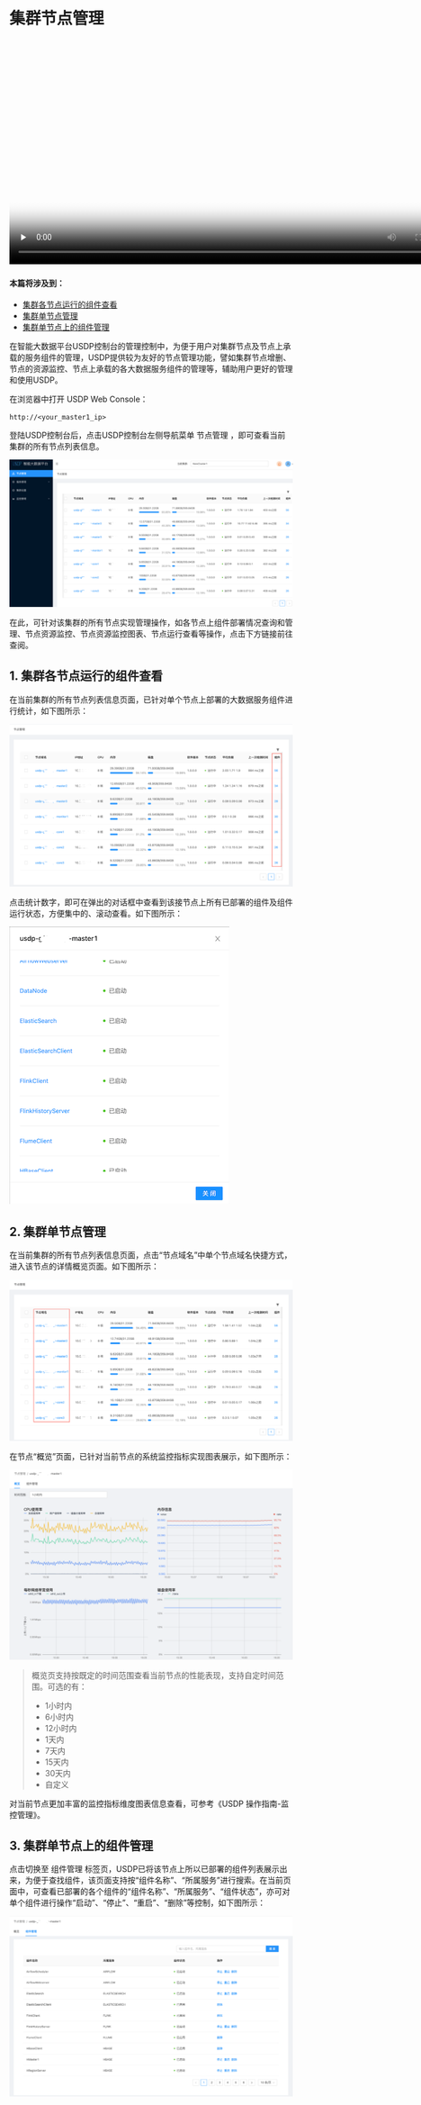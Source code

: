 # 集群节点管理



<video id="video" length=1000 width=800 controls="" preload="none" poster="http://jungle111111.cn-bj.ufileos.com/usdp-1.0.0.0/video/poster/13.USDP%E8%8A%82%E7%82%B9%E7%AE%A1%E7%90%86_poster.png">
      <source id="mp4" src="http://jungle111111.cn-bj.ufileos.com/usdp-1.0.0.0/video/mp4/13.USDP%E8%8A%82%E7%82%B9%E7%AE%A1%E7%90%86.mp4">
</video>





#### 本篇将涉及到：

- [集群各节点运行的组件查看](usdp_community/1.0.x/webconsole/node?id=_1-集群各节点运行的组件查看)
- [集群单节点管理](usdp_community/1.0.x/webconsole/node?id=_2-集群单节点管理)
- [集群单节点上的组件管理](usdp_community/1.0.x/webconsole/node?id=_3-集群单节点上的组件管理)



在智能大数据平台USDP控制台的管理控制中，为便于用户对集群节点及节点上承载的服务组件的管理，USDP提供较为友好的节点管理功能，譬如集群节点增删、节点的资源监控、节点上承载的各大数据服务组件的管理等，辅助用户更好的管理和使用USDP。



在浏览器中打开 USDP Web Console：

~~~URL
http://<your_master1_ip>
~~~

登陆USDP控制台后，点击USDP控制台左侧导航菜单 <kbd>节点管理</kbd> ，即可查看当前集群的所有节点列表信息。

![](../../images/1.0.x/webconsole/node/node_usdp_nodemanager.png)

在此，可针对该集群的所有节点实现管理操作，如各节点上组件部署情况查询和管理、节点资源监控、节点资源监控图表、节点运行查看等操作，点击下方链接前往查阅。



## 1. 集群各节点运行的组件查看

在当前集群的所有节点列表信息页面，已针对单个节点上部署的大数据服务组件进行统计，如下图所示：

![](../../images/1.0.x/webconsole/node/usdp_console_node_component_count.png)

点击统计数字，即可在弹出的对话框中查看到该接节点上所有已部署的组件及组件运行状态，方便集中的、滚动查看。如下图所示：

![](../../images/1.0.x/webconsole/node/usdp_console_node_component_show.png)



## 2. 集群单节点管理

在当前集群的所有节点列表信息页面，点击“节点域名”中单个节点域名快捷方式，进入该节点的详情概览页面。如下图所示：

![](../../images/1.0.x/webconsole/node/usdp_console_node_single_entrance.png)

在节点“概览”页面，已针对当前节点的系统监控指标实现图表展示，如下图所示：

![](../../images/1.0.x/webconsole/node/usdp_console_node_single_details.png)

> 概览页支持按既定的时间范围查看当前节点的性能表现，支持自定时间范围。可选的有：
>
> - 1小时内
> - 6小时内
> - 12小时内
> - 1天内
> - 7天内
> - 15天内
> - 30天内
> - 自定义

对当前节点更加丰富的监控指标维度图表信息查看，可参考《USDP 操作指南-监控管理》。



## 3. 集群单节点上的组件管理

点击切换至 <kbd>组件管理</kbd> 标签页，USDP已将该节点上所以已部署的组件列表展示出来，为便于查找组件，该页面支持按“组件名称”、“所属服务”进行搜索。在当前页面中，可查看已部署的各个组件的“组件名称”、“所属服务”、“组件状态”，亦可对单个组件进行操作“启动”、“停止”、“重启”、“删除”等控制，如下图所示：

![](../../images/1.0.x/webconsole/node/usdp_console_node_component_management.png)